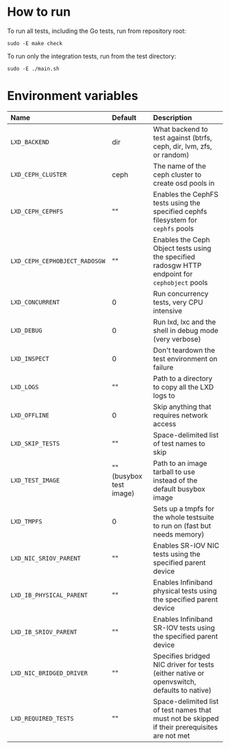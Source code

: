 # How to run

To run all tests, including the Go tests, run from repository root:

    sudo -E make check

To run only the integration tests, run from the test directory:

    sudo -E ./main.sh

# Environment variables

Name                           | Default                   | Description
:--                            | :---                      | :----------
`LXD_BACKEND`                  | dir                       | What backend to test against (btrfs, ceph, dir, lvm, zfs, or random)
`LXD_CEPH_CLUSTER`             | ceph                      | The name of the ceph cluster to create osd pools in
`LXD_CEPH_CEPHFS`              | ""                        | Enables the CephFS tests using the specified cephfs filesystem for `cephfs` pools
`LXD_CEPH_CEPHOBJECT_RADOSGW`  | ""                        | Enables the Ceph Object tests using the specified radosgw HTTP endpoint for `cephobject` pools
`LXD_CONCURRENT`               | 0                         | Run concurrency tests, very CPU intensive
`LXD_DEBUG`                    | 0                         | Run lxd, lxc and the shell in debug mode (very verbose)
`LXD_INSPECT`                  | 0                         | Don't teardown the test environment on failure
`LXD_LOGS `                    | ""                        | Path to a directory to copy all the LXD logs to
`LXD_OFFLINE`                  | 0                         | Skip anything that requires network access
`LXD_SKIP_TESTS`               | ""                        | Space-delimited list of test names to skip
`LXD_TEST_IMAGE`               | "" (busybox test image)   | Path to an image tarball to use instead of the default busybox image
`LXD_TMPFS`                    | 0                         | Sets up a tmpfs for the whole testsuite to run on (fast but needs memory)
`LXD_NIC_SRIOV_PARENT`         | ""                        | Enables SR-IOV NIC tests using the specified parent device
`LXD_IB_PHYSICAL_PARENT`       | ""                        | Enables Infiniband physical tests using the specified parent device
`LXD_IB_SRIOV_PARENT`          | ""                        | Enables Infiniband SR-IOV tests using the specified parent device
`LXD_NIC_BRIDGED_DRIVER`       | ""                        | Specifies bridged NIC driver for tests (either native or openvswitch, defaults to native)
`LXD_REQUIRED_TESTS`           | ""                        | Space-delimited list of test names that must not be skipped if their prerequisites are not met
